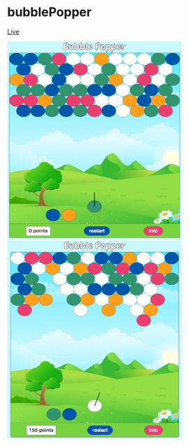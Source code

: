 # bubblePopper

[Live](http://reedwilliams24.github.io/bubblePopper)

<div>
  <img src="https://raw.githubusercontent.com/reedwilliams24/bubblePopper/master/docs/screen_shot_1.png" width='400' height='452.4'>
  <img src="https://raw.githubusercontent.com/reedwilliams24/bubblePopper/master/docs/screen_shot_2.png" width='400' height='452.4'>
</div>
